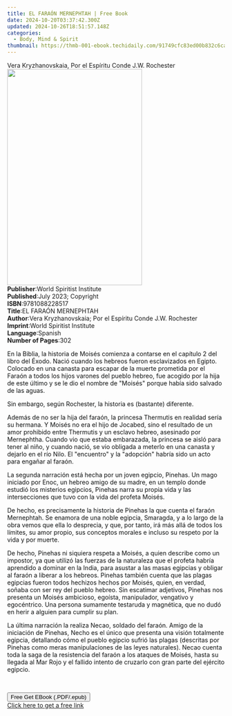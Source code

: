 ```yaml
---
title: EL FARAÓN MERNEPHTAH | Free Book
date: 2024-10-20T03:37:42.300Z
updated: 2024-10-26T18:51:57.148Z
categories:
  - Body, Mind & Spirit
thumbnail: https://thmb-001-ebook.techidaily.com/91749cfc83ed00b832c6ca04f1cffe9ce8ef688b0bd7bc761d4e9c09342505d3.jpg
---
```

<main id="book-container">
  <div class="flex flex-col">
    <div class="book-brief flex-1 py-6 px-4 sm:p-6 md:py-10 md:px-8">
      <!-- brief-->
      <div class="book-brief-main">
        Vera Kryzhanovskaia, Por el Espíritu Conde J.W. Rochester
      </div>
    </div>
    <div
      class="book-meta-info flex-1 grid gap-4 col-start-1 col-end-3 row-start-1 sm:mb-6 sm:grid-cols-4 lg:gap-6 lg:col-start-2 lg:row-end-6 lg:row-span-6 lg:mb-0"
    >
      <div
        class="book-meta-info-left place-content-center mt-4 p-4 text-sm leading-6 col-start-2 col-span-2 dark:text-slate-400"
      >
        <img
          class="w-full h-500 object-cover rounded-lg sm:h-255 sm:col-span-2 lg:col-span-full"
          src="https://img-001-ebook.techidaily.com/925b7ed5bf9d526a6f877a2d2fd3f8734c9e5cf1927c5130e622764136c376fb.jpg"
          alt=""
          width="312"
          height="500"
        />
      </div>
      <div
        class="book-meta-info-right mt-2 col-start-1 row-start-2 col-span-3 self-center"
      >
        <!-- meta data  -->
        <div class="flex flex-col px-4 md:px-8">
          <div class="flex-1">
            <strong>Publisher</strong>:<span class="px-2"
              >World Spiritist Institute</span
            >
          </div>
          <div class="flex-1">
            <strong>Published</strong>:<span class="px-2"
              >July 2023; Copyright</span
            >
          </div>
          <div class="flex-1">
            <strong>ISBN</strong>:<span class="px-2">9781088228517</span>
          </div>
          <div class="flex-1">
            <strong>Title</strong>:<span class="px-2"
              >EL FARAÓN MERNEPHTAH</span
            >
          </div>
          <div class="flex-1">
            <strong>Author</strong>:<span class="px-2"
              >Vera Kryzhanovskaia; Por el Espíritu Conde J.W. Rochester</span
            >
          </div>
          <div class="flex-1">
            <strong>Imprint</strong>:<span class="px-2"
              >World Spiritist Institute</span
            >
          </div>
          <div class="flex-1">
            <strong>Language</strong>:<span class="px-2">Spanish</span>
          </div>
          <div class="flex-1">
            <strong>Number of Pages</strong>:<span class="px-2">302</span>
          </div>
        </div>
      </div>
    </div>
    <div class="book-description flex-1 py-6 px-4 sm:p-6 md:py-10 md:px-8">
      <div class="book-description-main">
        <div accordion-content="" id="description">
          <p>
            <span style="color: rgb(15, 17, 17)"
              >En la Biblia, la historia de Moisés comienza a contarse en el
              capítulo 2 del libro del Éxodo. Nació cuando los hebreos fueron
              esclavizados en Egipto. Colocado en una canasta para escapar de la
              muerte prometida por el Faraón a todos los hijos varones del
              pueblo hebreo, fue acogido por la hija de este último y se le dio
              el nombre de "Moisés" porque había sido salvado de las
              aguas.</span
            >
          </p>
          <p>
            <span style="color: rgb(15, 17, 17)"
              >Sin embargo, según Rochester, la historia es (bastante)
              diferente.</span
            >
          </p>
          <p>
            <span style="color: rgb(15, 17, 17)"
              >Además de no ser la hija del faraón, la princesa Thermutis en
              realidad sería su hermana. Y Moisés no era el hijo de Jocabed,
              sino el resultado de un amor prohibido entre Thermutis y un
              esclavo hebreo, asesinado por Mernephtha. Cuando vio que estaba
              embarazada, la princesa se aisló para tener al niño, y cuando
              nació, se vio obligada a meterlo en una canasta y dejarlo en el
              río Nilo. El "encuentro" y la "adopción" habría sido un acto para
              engañar al faraón.</span
            >
          </p>
          <p>
            <span style="color: rgb(15, 17, 17)"
              >La segunda narración está hecha por un joven egipcio, Pinehas. Un
              mago iniciado por Enoc, un hebreo amigo de su madre, en un templo
              donde estudió los misterios egipcios, Pinehas narra su propia vida
              y las intersecciones que tuvo con la vida del profeta
              Moisés.</span
            >
          </p>
          <p>
            <span style="color: rgb(15, 17, 17)"
              >De hecho, es precisamente la historia de Pinehas la que cuenta el
              faraón Mernephtah. Se enamora de una noble egipcia, Smaragda, y a
              lo largo de la obra vemos que ella lo desprecia, y que, por tanto,
              irá más allá de todos los límites, su amor propio, sus conceptos
              morales e incluso su respeto por la vida y por muerte.</span
            >
          </p>
          <p>
            <span style="color: rgb(15, 17, 17)"
              >De hecho, Pinehas ni siquiera respeta a Moisés, a quien describe
              como un impostor, ya que utilizó las fuerzas de la naturaleza que
              el profeta habría aprendido a dominar en la India, para asustar a
              las masas egipcias y obligar al faraón a liberar a los hebreos.
              Pinehas también cuenta que las plagas egipcias fueron todos
              hechizos hechos por Moisés, quien, en verdad, soñaba con ser rey
              del pueblo hebreo. Sin escatimar adjetivos, Pinehas nos presenta
              un Moisés ambicioso, egoísta, manipulador, vengativo y
              egocéntrico. Una persona sumamente testaruda y magnética, que no
              dudó en herir a alguien para cumplir su plan.</span
            >
          </p>
          <p>
            <span style="color: rgb(15, 17, 17)"
              >La última narración la realiza Necao, soldado del faraón. Amigo
              de la iniciación de Pinehas, Necho es el único que presenta una
              visión totalmente egipcia, detallando cómo el pueblo egipcio
              sufrió las plagas (descritas por Pinehas como meras manipulaciones
              de las leyes naturales). Necao cuenta toda la saga de la
              resistencia del faraón a los ataques de Moisés, hasta su llegada
              al Mar Rojo y el fallido intento de cruzarlo con gran parte del
              ejército egipcio.</span
            >
          </p>
          <p><br /></p>
        </div>
        <div class="accordion-fader"></div>
      </div>
    </div>
    <div class="book-excerpts flex-1 py-6 px-4 sm:p-6 md:py-10 md:px-8"></div>
    <div
      class="book-about-author flex-1 py-6 px-4 sm:p-6 md:py-10 md:px-8"
    ></div>
    <div class="book-free-get flex-1 py-6 px-4 sm:p-6 md:py-10 md:px-8">
      <button
        id="btn-free-get"
        class="bg-blue-500 hover:bg-blue-700 text-white font-bold py-2 px-4 rounded"
      >
        Free Get EBook (.PDF/.epub)
      </button>
      <div id="countdown-display" class="px-2 text-lg mt-2"></div>
      <a
        id="free-link"
        class="hidden bg-blue-500 hover:bg-blue-700 text-white font-bold py-2 px-4 rounded"
        href="https://www.ebooks.com/en-us/book/210966188/el-fara-n-mernephtah/vera-kryzhanovskaia/"
        target="_blank"
        >Click here to get a free link</a
      >
    </div>
    <script>
      let countdownTime = 0;
      let countdownInterval = null;
      document
        .getElementById('btn-free-get')
        .addEventListener('click', startCountdown);
      function startCountdown() {
        countdownTime = new Date().getTime() + 60000 * 3;
        countdownInterval = setInterval(updateCountdown, 1000);
        document.getElementById('btn-free-get').disabled = true;
        document
          .getElementById('btn-free-get')
          .classList.add('bg-gray-500', 'cursor-not-allowed');
      }
      function updateCountdown() {
        let currentTime = new Date().getTime();
        let timeLeft = countdownTime - currentTime;
        let secondsLeft = Math.floor(timeLeft / 1000);
        document.getElementById('countdown-display').innerHTML =
          `Remaining time: ${secondsLeft} seconds.`;
        if (secondsLeft <= 0) {
          clearInterval(countdownInterval);
          document.getElementById('btn-free-get').classList.add('hidden');
          document.getElementById('free-link').classList.remove('hidden');
          document.getElementById('countdown-display').innerHTML = '';
        }
      }
    </script>
  </div>
</main>

<ins class="adsbygoogle"
      style="display:block"
      data-ad-client="ca-pub-7571918770474297"
      data-ad-slot="8358498916"
      data-ad-format="auto"
      data-full-width-responsive="true"></ins>
    
